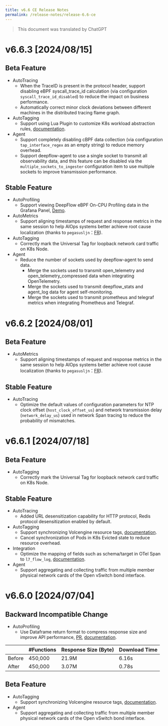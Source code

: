 ```yaml
---
title: v6.6 CE Release Notes
permalink: /release-notes/release-6.6-ce
---
```


> This document was translated by ChatGPT

# v6.6.3 [2024/08/15]

## Beta Feature

- AutoTracing
  - When the TraceID is present in the protocol header, support disabling eBPF syscall_trace_id calculation (via configuration `syscall_trace_id_disabled`) to reduce the impact on business performance.
  - Automatically correct minor clock deviations between different machines in the distributed tracing flame graph.
- AutoTagging
  - Support using Lua Plugin to customize K8s workload abstraction rules, [documentation](../integration/process/lua-plugin/).
- Agent
  - Support completely disabling cBPF data collection (via configuration `tap_interface_regex` as an empty string) to reduce memory overhead.
  - Support deepflow-agent to use a single socket to transmit all observability data, and this feature can be disabled via the `multiple_sockets_to_ingester` configuration item to use multiple sockets to improve transmission performance.

## Stable Feature

- AutoProfiling
  - Support viewing DeepFlow eBPF On-CPU Profiling data in the Grafana Panel, [Demo](https://ce-demo.deepflow.yunshan.net/d/Continuous_Profiling/continuous-profiling?var-app_service=deepflow-server).
- AutoMetrics
  - Support aligning timestamps of request and response metrics in the same session to help AIOps systems better achieve root cause localization (thanks to `pegasusljn`：[FR](https://github.com/deepflowio/deepflow/issues/7069)).
- AutoTagging
  - Correctly mark the Universal Tag for loopback network card traffic on K8s Node.
- Agent
  - Reduce the number of sockets used by deepflow-agent to send data.
    - Merge the sockets used to transmit open_telemetry and open_telemetry_compressed data when integrating OpenTelemetry.
    - Merge the sockets used to transmit deepflow_stats and agent_log data for agent self-monitoring.
    - Merge the sockets used to transmit prometheus and telegraf metrics when integrating Prometheus and Telegraf.

# v6.6.2 [2024/08/01]

## Beta Feature

- AutoMetrics
  - Support aligning timestamps of request and response metrics in the same session to help AIOps systems better achieve root cause localization (thanks to `pegasusljn`：[FR](https://github.com/deepflowio/deepflow/issues/7069)).

## Stable Feature

- AutoTracing
  - Optimize the default values of configuration parameters for NTP clock offset (`host_clock_offset_us`) and network transmission delay (`network_delay_us`) used in network Span tracing to reduce the probability of mismatches.

# v6.6.1 [2024/07/18]

## Beta Feature

- AutoTagging
  - Correctly mark the Universal Tag for loopback network card traffic on K8s Node.

## Stable Feature

- AutoTracing
  - Added URL desensitization capability for HTTP protocol, Redis protocol desensitization enabled by default.
- AutoTagging
  - Support synchronizing Volcengine resource tags, [documentation](../features/auto-tagging/meta-tags/).
  - Cancel synchronization of Pods in K8s Evicted state to reduce resource overhead.
- Integration
  - Optimize the mapping of fields such as schema/target in OTel Span to `l7_flow_log`, [documentation](../features/l7-protocols/otel/).
- Agent
  - Support aggregating and collecting traffic from multiple member physical network cards of the Open vSwitch bond interface.

# v6.6.0 [2024/07/04]

## Backward Incompatible Change

- AutoProfiling
  - Use Dataframe return format to compress response size and improve API performance, [PR](https://github.com/deepflowio/deepflow/pull/7011), [documentation](../features/continuous-profiling/data/).

|        | #Functions | Response Size (Byte) | Download Time |
| ------ | ---------- | -------------------- | ------------- |
| Before | 450,000    | 21.9M                | 6.16s         |
| After  | 450,000    | 3.07M                | 0.78s         |

## Beta Feature

- AutoTagging
  - Support synchronizing Volcengine resource tags, [documentation](../features/auto-tagging/meta-tags/).
- Agent
  - Support aggregating and collecting traffic from multiple member physical network cards of the Open vSwitch bond interface.